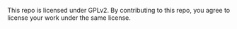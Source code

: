 This repo is licensed under GPLv2. By contributing to this repo, you agree to license your work under the same license.
